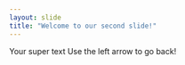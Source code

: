 ```yaml
---
layout: slide
title: "Welcome to our second slide!"
---
```

Your super text
Use the left arrow to go back!
